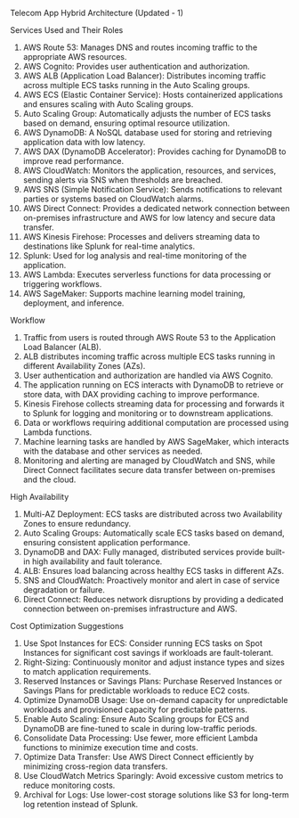 Telecom App Hybrid Architecture (Updated - 1)

 
Services Used and Their Roles
1.	AWS Route 53: Manages DNS and routes incoming traffic to the appropriate AWS resources.
2.	AWS Cognito: Provides user authentication and authorization.
3.	AWS ALB (Application Load Balancer): Distributes incoming traffic across multiple ECS tasks running in the Auto Scaling groups.
4.	AWS ECS (Elastic Container Service): Hosts containerized applications and ensures scaling with Auto Scaling groups.
5.	Auto Scaling Group: Automatically adjusts the number of ECS tasks based on demand, ensuring optimal resource utilization.
6.	AWS DynamoDB: A NoSQL database used for storing and retrieving application data with low latency.
7.	AWS DAX (DynamoDB Accelerator): Provides caching for DynamoDB to improve read performance.
8.	AWS CloudWatch: Monitors the application, resources, and services, sending alerts via SNS when thresholds are breached.
9.	AWS SNS (Simple Notification Service): Sends notifications to relevant parties or systems based on CloudWatch alarms.
10.	AWS Direct Connect: Provides a dedicated network connection between on-premises infrastructure and AWS for low latency and secure data transfer.
11.	AWS Kinesis Firehose: Processes and delivers streaming data to destinations like Splunk for real-time analytics.
12.	Splunk: Used for log analysis and real-time monitoring of the application.
13.	AWS Lambda: Executes serverless functions for data processing or triggering workflows.
14.	AWS SageMaker: Supports machine learning model training, deployment, and inference.

Workflow
1.	Traffic from users is routed through AWS Route 53 to the Application Load Balancer (ALB).
2.	ALB distributes incoming traffic across multiple ECS tasks running in different Availability Zones (AZs).
3.	User authentication and authorization are handled via AWS Cognito.
4.	The application running on ECS interacts with DynamoDB to retrieve or store data, with DAX providing caching to improve performance.
5.	Kinesis Firehose collects streaming data for processing and forwards it to Splunk for logging and monitoring or to downstream applications.
6.	Data or workflows requiring additional computation are processed using Lambda functions.
7.	Machine learning tasks are handled by AWS SageMaker, which interacts with the database and other services as needed.
8.	Monitoring and alerting are managed by CloudWatch and SNS, while Direct Connect facilitates secure data transfer between on-premises and the cloud.

High Availability
1.	Multi-AZ Deployment: ECS tasks are distributed across two Availability Zones to ensure redundancy.
2.	Auto Scaling Groups: Automatically scale ECS tasks based on demand, ensuring consistent application performance.
3.	DynamoDB and DAX: Fully managed, distributed services provide built-in high availability and fault tolerance.
4.	ALB: Ensures load balancing across healthy ECS tasks in different AZs.
5.	SNS and CloudWatch: Proactively monitor and alert in case of service degradation or failure.
6.	Direct Connect: Reduces network disruptions by providing a dedicated connection between on-premises infrastructure and AWS.

Cost Optimization Suggestions
1.	Use Spot Instances for ECS: Consider running ECS tasks on Spot Instances for significant cost savings if workloads are fault-tolerant.
2.	Right-Sizing: Continuously monitor and adjust instance types and sizes to match application requirements.
3.	Reserved Instances or Savings Plans: Purchase Reserved Instances or Savings Plans for predictable workloads to reduce EC2 costs.
4.	Optimize DynamoDB Usage: Use on-demand capacity for unpredictable workloads and provisioned capacity for predictable patterns.
5.	Enable Auto Scaling: Ensure Auto Scaling groups for ECS and DynamoDB are fine-tuned to scale in during low-traffic periods.
6.	Consolidate Data Processing: Use fewer, more efficient Lambda functions to minimize execution time and costs.
7.	Optimize Data Transfer: Use AWS Direct Connect efficiently by minimizing cross-region data transfers.
8.	Use CloudWatch Metrics Sparingly: Avoid excessive custom metrics to reduce monitoring costs.
9.	Archival for Logs: Use lower-cost storage solutions like S3 for long-term log retention instead of Splunk.

